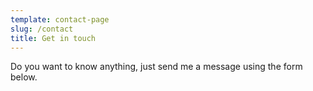 ```yaml
---
template: contact-page
slug: /contact
title: Get in touch
---
```

Do you want to know anything, just send me a message using the form below[](https://twitter.com/stackrole).